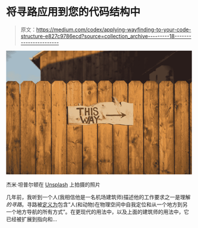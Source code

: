 # 将寻路应用到您的代码结构中

> 原文：<https://medium.com/codex/applying-wayfinding-to-your-code-structure-e827c9786ecd?source=collection_archive---------18----------------------->

![](img/51be24596ce3fd251f875f7d4ac26129.png)

杰米·坦普尔顿在 [Unsplash](https://unsplash.com?utm_source=medium&utm_medium=referral) 上拍摄的照片

几年前，我听到一个人(我相信他是一名机场建筑师)描述他的工作要求之一是理解*的寻路*。寻路被[定义为](https://en.wikipedia.org/wiki/Wayfinding)包含“人(和动物)在物理空间中自我定位和从一个地方到另一个地方导航的所有方式”。在更现代的用法中，以及上面的建筑师的用法中，它已经被扩展到指向和…